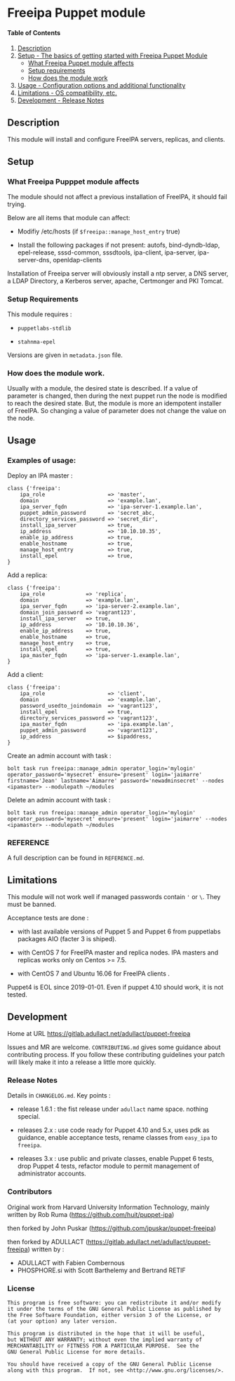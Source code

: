 # Freeipa Puppet module

#### Table of Contents

1. [Description](#description)
2. [Setup - The basics of getting started with Freeipa Puppet Module](#setup)
    * [What Freeipa Puppet module affects](#what-freeipa-pupppet-module-affects)
    * [Setup requirements](#setup-requirements)
    * [How does the module work](#how-does-the-module-work)
3. [Usage - Configuration options and additional functionality](#usage)
4. [Limitations - OS compatibility, etc.](#limitations)
5. [Development - Release Notes](#development)


## Description

This module will install and configure FreeIPA servers, replicas, and clients.

## Setup

### What Freeipa Pupppet module affects

The module should not affect a previous installation of FreeIPA, it should fail trying.

Below are all items that module can affect:

 * Modifiy /etc/hosts (if `$freeipa::manage_host_entry` true)

 * Install the following packages if not present: autofs, bind-dyndb-ldap, epel-release, sssd-common, sssdtools, ipa-client, ipa-server, ipa-server-dns, openldap-clients

Installation of Freeipa server will obviously install a ntp server, a DNS server, a LDAP Directory, a Kerberos server, apache, Certmonger and PKI Tomcat.

### Setup Requirements

This module requires :

  * `puppetlabs-stdlib`

  * `stahnma-epel`

Versions are given in `metadata.json` file.

### How does the module work.

Usually with a module, the desired state is described. If a value of parameter is changed, then during the next puppet run the node is modified to reach the desired state.
But, the module is more an idempotent installer of FreeIPA. So changing a value of parameter does not change the value on the node.

## Usage

### Examples of usage:

Deploy an IPA master :

```puppet
class {'freeipa':
    ipa_role                    => 'master',
    domain                      => 'example.lan',
    ipa_server_fqdn             => 'ipa-server-1.example.lan',
    puppet_admin_password       => 'secret_abc,
    directory_services_password => 'secret_dir',
    install_ipa_server          => true,
    ip_address                  => '10.10.10.35',
    enable_ip_address           => true,
    enable_hostname             => true,
    manage_host_entry           => true,
    install_epel                => true,
}
```

Add a replica:

```puppet
class {'freeipa':
    ipa_role             => 'replica',
    domain               => 'example.lan',
    ipa_server_fqdn      => 'ipa-server-2.example.lan',
    domain_join_password => 'vagrant123',
    install_ipa_server   => true,
    ip_address           => '10.10.10.36',
    enable_ip_address    => true,
    enable_hostname      => true,
    manage_host_entry    => true,
    install_epel         => true,
    ipa_master_fqdn      => 'ipa-server-1.example.lan',
}
```

Add a client:

```puppet
class {'freeipa':
    ipa_role                    => 'client',
    domain                      => 'example.lan',
    password_usedto_joindomain  => 'vagrant123',
    install_epel                => true,
    directory_services_password => 'vagrant123',
    ipa_master_fqdn             => 'ipa.example.lan',
    puppet_admin_password       => 'vagrant123',
    ip_address                  => $ipaddress,
}
```

Create an admin account with task :

`bolt task run freeipa::manage_admin operator_login='mylogin' operator_password='mysecret' ensure='present' login='jaimarre' firstname='Jean' lastname='Aimarre' password='newadminsecret' --nodes <ipamaster> --modulepath ~/modules`

Delete an admin account with task :

`bolt task run freeipa::manage_admin operator_login='mylogin' operator_password='mysecret' ensure='present' login='jaimarre' --nodes <ipamaster> --modulepath ~/modules`

### REFERENCE

A full description can be found in `REFERENCE.md`.

## Limitations

This module will not work well if managed passwords contain `'` or `\`. They must be banned.

Acceptance tests are done :

 * with last available versions of Puppet 5 and Puppet 6 from puppetlabs packages AIO (facter 3 is shiped).

 * with CentOS 7 for FreeIPA master and replica nodes. IPA masters and replicas works only on Centos >= 7.5.

 * with CentOS 7 and Ubuntu 16.06 for FreeIPA clients .

Puppet4 is EOL since 2019-01-01. Even if puppet 4.10 should work, it is not tested.

## Development

Home at URL https://gitlab.adullact.net/adullact/puppet-freeipa

Issues and MR are welcome. `CONTRIBUTING.md` gives some guidance about contributing process. 
If you follow these contributing guidelines your patch will likely make it into a release a little more quickly.

### Release Notes

Details in `CHANGELOG.md`. Key points :

 * release 1.6.1 : the fist release under `adullact` name space. nothing special.

 * releases 2.x : use code ready for Puppet 4.10 and 5.x, uses pdk as guidance, enable acceptance tests, rename classes from `easy_ipa` to `freeipa`.

 * releases 3.x : use public and private classes, enable Puppet 6 tests, drop Puppet 4 tests, refactor module to permit management of administrator accounts.

### Contributors

Original work from Harvard University Information Technology, mainly written by Rob Ruma (https://github.com/huit/puppet-ipa)

then forked by John Puskar (https://github.com/jpuskar/puppet-freeipa)

then forked by ADULLACT (https://gitlab.adullact.net/adullact/puppet-freeipa) written by :
  * ADULLACT with Fabien Combernous
  * PHOSPHORE.si with Scott Barthelemy and Bertrand RETIF

### License

    This program is free software: you can redistribute it and/or modify
    it under the terms of the GNU General Public License as published by
    the Free Software Foundation, either version 3 of the License, or
    (at your option) any later version.

    This program is distributed in the hope that it will be useful,
    but WITHOUT ANY WARRANTY; without even the implied warranty of
    MERCHANTABILITY or FITNESS FOR A PARTICULAR PURPOSE.  See the
    GNU General Public License for more details.

    You should have received a copy of the GNU General Public License
    along with this program.  If not, see <http://www.gnu.org/licenses/>.

